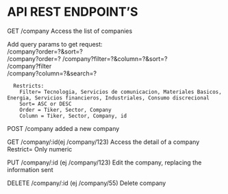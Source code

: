 # API REST ENDPOINT’S

GET /company
Access the list of companies

  Add query params to get request:<br>
    /company?order=?&sort=?<br>
    /company?order=?
    /company?filter=?&column=?&sort=?<br>
    /company?filter <br>
    /company?column=?&search=?
    
      Restricts:
        Filter= Tecnologia, Servicios de comunicacion, Materiales Basicos, Energia, Servicios financieros, Industriales, Consumo discrecional
        Sort= ASC or DESC
        Order = Tiker, Sector, Company
        Column = Tiker, Sector, Company, id

POST /company
added a new company

GET /company/:id(ej /company/123)
Access the detail of a company
  Restrict= Only numeric

PUT /company/:id (ej /company/123)
Edit the company, replacing the information sent

DELETE /company/:id (ej /company/55)
Delete company

